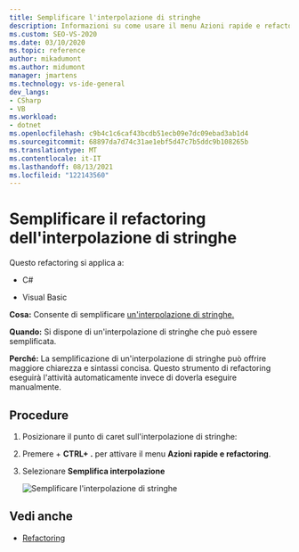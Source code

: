 ```yaml
---
title: Semplificare l'interpolazione di stringhe
description: Informazioni su come usare il menu Azioni rapide e refactoring per semplificare l'interpolazione di stringhe.
ms.custom: SEO-VS-2020
ms.date: 03/10/2020
ms.topic: reference
author: mikadumont
ms.author: midumont
manager: jmartens
ms.technology: vs-ide-general
dev_langs:
- CSharp
- VB
ms.workload:
- dotnet
ms.openlocfilehash: c9b4c1c6caf43bcdb51ecb09e7dc09ebad3ab1d4
ms.sourcegitcommit: 68897da7d74c31ae1ebf5d47c7b5ddc9b108265b
ms.translationtype: MT
ms.contentlocale: it-IT
ms.lasthandoff: 08/13/2021
ms.locfileid: "122143560"
---
```

# <a name="simplify-string-interpolation-refactoring"></a>Semplificare il refactoring dell'interpolazione di stringhe

Questo refactoring si applica a:

- C#

- Visual Basic

**Cosa:** Consente di semplificare [un'interpolazione di stringhe.](/dotnet/csharp/tutorials/string-interpolation)

**Quando:** Si dispone di un'interpolazione di stringhe che può essere semplificata.

**Perché:** La semplificazione di un'interpolazione di stringhe può offrire maggiore chiarezza e sintassi concisa. Questo strumento di refactoring eseguirà l'attività automaticamente invece di doverla eseguire manualmente.

## <a name="how-to"></a>Procedure

1. Posizionare il punto di caret sull'interpolazione di stringhe:

2. Premere  + **CTRL+ .** per attivare il menu **Azioni rapide e refactoring**.

3. Selezionare **Semplifica interpolazione**

    ![Semplificare l'interpolazione di stringhe](media/simplify-string-interpolation.png)

## <a name="see-also"></a>Vedi anche

- [Refactoring](../refactoring-in-visual-studio.md)